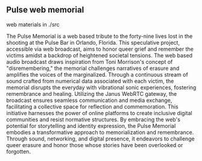 Pulse web memorial
---

web materials in ./src 

The Pulse Memorial is a web based tribute to the forty-nine lives lost in the shooting at the Pulse Bar in Orlando, Florida. This speculative project, accessible via web broadcast, aims to honor queer grief and remember the victims amidst a backdrop of heightened societal tensions. The web based audio broadcast draws inspiration from Toni Morrison's concept of "disremembering," the memorial challenges narratives of erasure and amplifies the voices of the marginalized. Through a continuous stream of sound crafted from numerical data associated with each victim, the memorial disrupts the everyday with vibrational sonic experiences, fostering remembrance and healing. Utilizing the Janus WebRTC gateway, the broadcast ensures seamless communication and media exchange, facilitating a collective space for reflection and commemoration. This initiative harnesses the power of online platforms to create inclusive digital communities and resist normative structures. By embracing the web's potential for storytelling and identity expression, the Pulse Memorial embodies a transformative approach to memorialization and remembrance. Through sound, networking, and digital presence, it endeavors to challenge queer erasure and honor those whose stories have been overlooked or forgotten.
